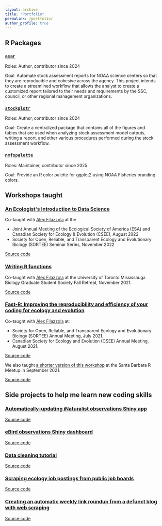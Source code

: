 ```yaml
---
layout: archive
title: "Portfolio"
permalink: /portfolio/
author_profile: true
---
```


## R Packages

### [`asar`](https://nmfs-ost.github.io/asar/)

Roles: Author, contributor since 2024

Goal: Automate stock assessment reports for NOAA science centers so that they are reproducible and cohesive across the agency. This project intends to create a streamlined workflow that allows the analyst to create a customized report tailored to their needs and requirements by the SSC, council, or other regional management organizations.

### [`stockplotr`](https://nmfs-ost.github.io/stockplotr/)

Roles: Author, contributor since 2024

Goal: Create a centralized package that contains all of the figures and tables that are used when analyzing stock assessment model outputs, writing a report, and other various procedures performed during the stock assessment workflow.

### [`nmfspalette`](https://nmfs-fish-tools.github.io/nmfspalette/)

Roles: Maintainer, contributor since 2025

Goal: Provide an R color palette for ggplot2 using NOAA Fisheries branding colors.

## Workshops taught

### [An Ecologist's Introduction to Data Science](https://sbreitbart.github.io/DataSci_for_Ecologists/)

Co-taught with [Alex Filazzola](http://www.filazzola.info/) at the

-   Joint Annual Meeting of the Ecological Society of America (ESA) and Canadian Society for Ecology & Evolution (CSEE), August 2022
-   Society for Open, Reliable, and Transparent Ecology and Evolutionary Biology (SORTEE) Seminar Series, November 2022

<a href="https://github.com/sbreitbart/DataSci_for_Ecologists" class="btn btn-outline-success" role="button">Source code</a>

### [Writing R functions](https://sbreitbart.github.io/BGSS_Retreat_2021_Workshop/)

Co-taught with [Alex Filazzola](http://www.filazzola.info/) at the University of Toronto Mississauga Biology Graduate Student Society Fall Retreat, November 2021.

<a href="https://github.com/sbreitbart/BGSS_Retreat_2021_Workshop" class="btn btn-outline-success" role="button">Source code</a>

### [Fast-R: Improving the reproducibility and efficiency of your coding for ecology and evolution](https://afilazzola.github.io/FastR/)

Co-taught with [Alex Filazzola](http://www.filazzola.info/) at:

-   Society for Open, Reliable, and Transparent Ecology and Evolutionary Biology (SORTEE) Annual Meeting, July 2021.
-   Canadian Society for Ecology and Evolution (CSEE) Annual Meeting, August 2021.

<a href="https://github.com/afilazzola/FastR" class="btn btn-outline-success" role="button">Source code</a>

We also taught [a shorter version of this workshop](https://afilazzola.github.io/SBMeetup2021-FastR/) at the Santa Barbara R Meetup in September 2021.

<a href="https://github.com/afilazzola/SBMeetup2021-FastR" class="btn btn-outline-success" role="button">Source code</a>

## Side projects to help me learn new coding skills

### [Automatically-updating iNaturalist observations Shiny app](https://spv2p2-sophie-breitbart.shinyapps.io/iNaturalist_2023_SB/)

<a href="https://github.com/sbreitbart/inat_automatic" class="btn btn-outline-success" role="button">Source code</a>

### [eBird observations Shiny dashboard](https://spv2p2-sophie-breitbart.shinyapps.io/ebird_dashboard2/)

<a href="https://github.com/sbreitbart/ebird_dash2" class="btn btn-outline-success" role="button">Source code</a>

### [Data cleaning tutorial](https://rpubs.com/sbreitbart/data_cleaning)

<a href="https://github.com/sbreitbart/data_cleaning" class="btn btn-outline-success" role="button">Source code</a>

### [Scraping ecology job postings from public job boards](https://github.com/sbreitbart/job_board_scraping)

<a href="https://github.com/sbreitbart/job_board_scraping" class="btn btn-outline-success" role="button">Source code</a>

### [Creating an automatic weekly link roundup from a defunct blog with web scraping](https://github.com/sbreitbart/scrape_hp)

<a href="https://github.com/sbreitbart/scrape_hp" class="btn btn-outline-success" role="button">Source code</a>
